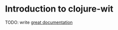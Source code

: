 # Introduction to clojure-wit

TODO: write [great documentation](http://jacobian.org/writing/what-to-write/)
